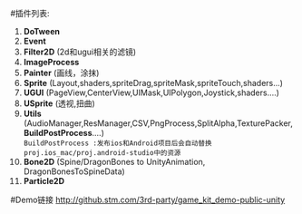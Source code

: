 #插件列表:
1. <b>DoTween</b><br/>
2. <b>Event</b><br/>
3. <b>Filter2D</b> (2d和ugui相关的滤镜)<br/>
4. <b>ImageProcess</b><br/>
5. <b>Painter</b> (画线，涂抹)<br/>
6. <b>Sprite</b> (Layout,shaders,spriteDrag,spriteMask,spriteTouch,shaders...)<br/>
7. <b>UGUI</b> (PageView,CenterView,UIMask,UIPolygon,Joystick,shaders....)<br/>
8. <b>USprite</b> (透视,扭曲)<br/>
9. <b>Utils</b> (AudioManager,ResManager,CSV,PngProcess,SplitAlpha,TexturePacker,<b>BuildPostProcess</b>....)<br/>
`BuildPostProcess :发布ios和Android项目后会自动替换proj.ios_mac/proj.android-studio中的资源`
10. <b>Bone2D</b> (Spine/DragonBones to UnityAnimation, DragonBonesToSpineData) <br/>
11. <b>Particle2D</b>  <br/>


#Demo链接
http://github.stm.com/3rd-party/game_kit_demo-public-unity

